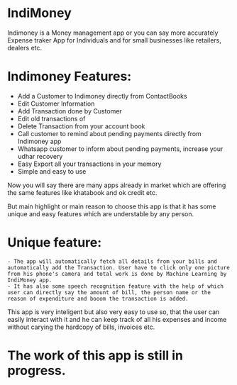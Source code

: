 # IndiMoney


Indimoney is a Money management app or you can say more accurately Expense traker App for Individuals and for small businesses like retailers, dealers etc.

# Indimoney Features:

  - Add a Customer to Indimoney directly from ContactBooks
  - Edit Customer Information
  - Add Transaction done by Customer
  - Edit old transactions of
  - Delete Transaction from your account book
  - Call customer to remind about pending payments directly from Indimoney app 
  - Whatsapp customer to inform about pending payments, increase your udhar recovery
  - Easy Export all your transactions in your memory
  - Simple and easy to use


Now you will say there are many apps already in market which are offering the same features like khatabook and ok credit etc.

But main highlight or main reason to choose this app is that it has some unique and easy features which are understable by any person.

# Unique feature:
	
	- The app will automatically fetch all details from your bills and automatically add the Transaction. User have to click only one picture from his phone's camera and total work is done by Machine Learning by IndiMoney app.
	- It has also some speech recognition feature with the help of which user can directly say the amount of bill, the person name or the reason of expenditure and booom the transaction is added.


This app is very inteligent but also very easy to use so, that the user can easily interact with it and he can keep track of all his expenses and income without carying the hardcopy of bills, invoices etc.

# The work of this app is still in progress.
